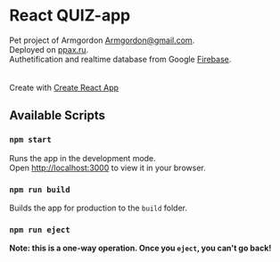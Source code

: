 # React QUIZ-app

Pet project of Armgordon <Armgordon@gmail.com>.\
Deployed on [ppax.ru](http://ppax.ru).\
Authetification and realtime database from Google [Firebase](https://firebase.google.com/).
\
\
\
Create with [Create React App](https://github.com/facebook/create-react-app)

## Available Scripts

### `npm start`

Runs the app in the development mode.\
Open [http://localhost:3000](http://localhost:3000) to view it in your browser.

### `npm run build`

Builds the app for production to the `build` folder.

### `npm run eject`

**Note: this is a one-way operation. Once you `eject`, you can't go back!**
